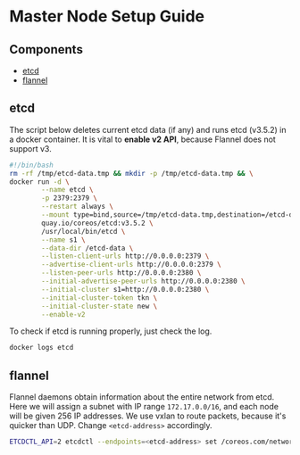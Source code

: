 # Master Node Setup Guide

## Components

- [etcd](#etcd)
- [flannel](#flannel)

## etcd

The script below deletes current etcd data (if any) and runs etcd (v3.5.2) in a docker container. It is vital to **enable v2 API**, because Flannel does not support v3.

```bash
#!/bin/bash
rm -rf /tmp/etcd-data.tmp && mkdir -p /tmp/etcd-data.tmp && \
docker run -d \
        --name etcd \
        -p 2379:2379 \
        --restart always \
        --mount type=bind,source=/tmp/etcd-data.tmp,destination=/etcd-data \
        quay.io/coreos/etcd:v3.5.2 \
        /usr/local/bin/etcd \
        --name s1 \
        --data-dir /etcd-data \
        --listen-client-urls http://0.0.0.0:2379 \
        --advertise-client-urls http://0.0.0.0:2379 \
        --listen-peer-urls http://0.0.0.0:2380 \
        --initial-advertise-peer-urls http://0.0.0.0:2380 \
        --initial-cluster s1=http://0.0.0.0:2380 \
        --initial-cluster-token tkn \
        --initial-cluster-state new \
        --enable-v2
```

To check if etcd is running properly, just check the log.

```bash
docker logs etcd
```

## flannel

Flannel daemons obtain information about the entire network from etcd. Here we will assign a subnet with IP range `172.17.0.0/16`, and each node will be given 256 IP addresses. We use vxlan to route packets, because it's quicker than UDP. Change `<etcd-address>` accordingly.

```bash
ETCDCTL_API=2 etcdctl --endpoints=<etcd-address> set /coreos.com/network/config '{"Network": "172.17.0.0/16", "SubnetLen": 24, "SubnetMin": "172.17.0.0","SubnetMax": "172.17.255.0", "Backend": {"Type": "vxlan"}}'
```


